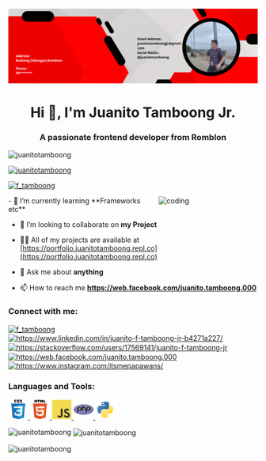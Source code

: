 ![logo](https://github.com/JuanitoTamboong/JuanitoTamboong/blob/main/juanito.gif)
<h1 align="center">Hi 👋, I'm Juanito Tamboong Jr.</h1>
<h3 align="center">A passionate frontend developer from Romblon</h3>


<p align="left"> <img src="https://komarev.com/ghpvc/?username=juanitotamboong&label=Profile%20views&color=0e75b6&style=flat" alt="juanitotamboong" /> </p>

<p align="left"> <a href="https://github.com/ryo-ma/github-profile-trophy"><img src="https://github-profile-trophy.vercel.app/?username=juanitotamboong" alt="juanitotamboong" /></a> </p>

<p align="left"> <a href="https://twitter.com/f_tamboong" target="blank"><img src="https://img.shields.io/twitter/follow/f_tamboong?logo=twitter&style=for-the-badge" alt="f_tamboong" /></a> </p>
 <img align="right" src="https://media3.giphy.com/media/HvekzBaREHxlEwvlOS/giphy.webp?cid=ecf05e4766bzzki98h3canos7mrd2b0tefkd5v4e1t66cchz&rid=giphy.webp&ct=s" width="200px" alt="coding">
- 🌱 I’m currently learning **Frameworks etc**

- 👯 I’m looking to collaborate on **my Project**

- 👨‍💻 All of my projects are available at [https://portfolio.juanitotamboong.repl.co](https://portfolio.juanitotamboong.repl.co)

- 💬 Ask me about **anything**

- 📫 How to reach me **https://web.facebook.com/juanito.tamboong.000**

<h3 align="left">Connect with me:</h3>
<p align="left">
<a href="https://twitter.com/f_tamboong" target="blank"><img align="center" src="https://raw.githubusercontent.com/rahuldkjain/github-profile-readme-generator/master/src/images/icons/Social/twitter.svg" alt="f_tamboong" height="30" width="40" /></a>
<a href="https://linkedin.com/in/https://www.linkedin.com/in/juanito-f-tamboong-jr-b4271a227/" target="blank"><img align="center" src="https://raw.githubusercontent.com/rahuldkjain/github-profile-readme-generator/master/src/images/icons/Social/linked-in-alt.svg" alt="https://www.linkedin.com/in/juanito-f-tamboong-jr-b4271a227/" height="30" width="40" /></a>
<a href="https://stackoverflow.com/users/https://stackoverflow.com/users/17569141/juanito-f-tamboong-jr" target="blank"><img align="center" src="https://raw.githubusercontent.com/rahuldkjain/github-profile-readme-generator/master/src/images/icons/Social/stack-overflow.svg" alt="https://stackoverflow.com/users/17569141/juanito-f-tamboong-jr" height="30" width="40" /></a>
<a href="https://fb.com/https://web.facebook.com/juanito.tamboong.000" target="blank"><img align="center" src="https://raw.githubusercontent.com/rahuldkjain/github-profile-readme-generator/master/src/images/icons/Social/facebook.svg" alt="https://web.facebook.com/juanito.tamboong.000" height="30" width="40" /></a>
<a href="https://instagram.com/https://www.instagram.com/itsmepapawans/" target="blank"><img align="center" src="https://raw.githubusercontent.com/rahuldkjain/github-profile-readme-generator/master/src/images/icons/Social/instagram.svg" alt="https://www.instagram.com/itsmepapawans/" height="30" width="40" /></a>
</p>

<h3 align="left">Languages and Tools:</h3>
<p align="left"> <a href="https://www.w3schools.com/css/" target="_blank" rel="noreferrer"> <img src="https://raw.githubusercontent.com/devicons/devicon/master/icons/css3/css3-original-wordmark.svg" alt="css3" width="40" height="40"/> </a> <a href="https://www.w3.org/html/" target="_blank" rel="noreferrer"> <img src="https://raw.githubusercontent.com/devicons/devicon/master/icons/html5/html5-original-wordmark.svg" alt="html5" width="40" height="40"/> </a> <a href="https://developer.mozilla.org/en-US/docs/Web/JavaScript" target="_blank" rel="noreferrer"> <img src="https://raw.githubusercontent.com/devicons/devicon/master/icons/javascript/javascript-original.svg" alt="javascript" width="40" height="40"/> </a> <a href="https://www.php.net" target="_blank" rel="noreferrer"> <img src="https://raw.githubusercontent.com/devicons/devicon/master/icons/php/php-original.svg" alt="php" width="40" height="40"/> </a> <a href="https://www.python.org" target="_blank" rel="noreferrer"> <img src="https://raw.githubusercontent.com/devicons/devicon/master/icons/python/python-original.svg" alt="python" width="40" height="40"/> </a> </p>

<p><img align="left" src="https://github-readme-stats.vercel.app/api/top-langs?username=juanitotamboong&show_icons=true&locale=en&layout=compact" alt="juanitotamboong" /></p>

<p>&nbsp;<img align="center" src="https://github-readme-stats.vercel.app/api?username=juanitotamboong&show_icons=true&locale=en" alt="juanitotamboong" /></p>

<p><img align="center" src="https://github-readme-streak-stats.herokuapp.com/?user=juanitotamboong&" alt="juanitotamboong" /></p>
